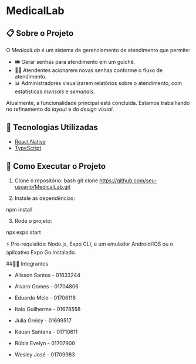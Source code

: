 # MedicalLab

## 📋 Sobre o Projeto

O *MedicalLab* é um sistema de gerenciamento de atendimento que permite:
- 🎟️ Gerar senhas para atendimento em um guichê.
- 👨‍💼 Atendentes acionarem novas senhas conforme o fluxo de atendimento.
- 📊 Administradores visualizarem relatórios sobre o atendimento, com estatísticas *mensais* e *semanais*.

Atualmente, a funcionalidade principal está concluída. Estamos trabalhando no refinamento do *layout* e do *design visual*.

## 🚀 Tecnologias Utilizadas

- [React Native](https://reactnative.dev/)
- [TypeScript](https://www.typescriptlang.org/)

## 🔧 Como Executar o Projeto

1. Clone o repositório:
   bash
   git clone https://github.com/seu-usuario/MedicalLab.git


2. Instale as dependências:

npm install


3. Rode o projeto:

npx expo start


⚡ Pré-requisitos: Node.js, Expo CLI, e um emulador Android/iOS ou o aplicativo Expo Go instalado.

##👨‍💻 Integrantes
- Alisson Santos - 01633244

- Alvaro Gomes - 01704806

- Eduardo Melo - 01706118

- Italo Guilherme - 01678558

- Julia Greicy -  01699517

- Kauan Santana - 01710611

- Rúbia Evelyn - 01707900

- Wesley José - 01709983
